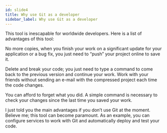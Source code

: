 ```yaml
---
id: slide4
title: Why use Git as a developer
sidebar_label: Why use Git as a developer
---
```





This tool is inescapable for worldwide developers. Here is a list of advantages of this tool:

No more copies, when you finish your work on a significant update for your application or a bug fix, you just need to “push” your project online to save it.

Delete and break your code; you just need to type a command to come back to the previous version and continue your work.
Work with your friends without sending an e-mail with the compressed project each time the code changes.

You can afford to forget what you did. A simple command is necessary to check your changes since the last time you saved your work.

I just told you the main advantages if you don’t use Git at the moment. Believe me; this tool can become paramount. As an example, you can configure services to work with Git and automatically deploy and test your code.
